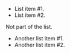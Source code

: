 + List item #1.
+ List item #2.

Not part of the list.

+ Another list item #1.
+ Another list item #2.
